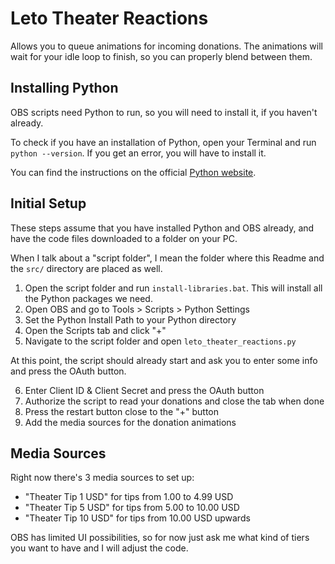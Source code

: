 # Leto Theater Reactions

Allows you to queue animations for incoming donations.
The animations will wait for your idle loop to finish, so you can properly blend between them.

## Installing Python

OBS scripts need Python to run, so you will need to install it, if you haven't already.

To check if you have an installation of Python, open your Terminal and run `python --version`. If you get an error, you will have to install it.

You can find the instructions on the official [Python website](https://www.python.org/downloads/).

## Initial Setup

These steps assume that you have installed Python and OBS already, and have the code files downloaded to a folder on your PC.

When I talk about a "script folder", I mean the folder where this Readme and the `src/` directory are placed as well.

1. Open the script folder and run `install-libraries.bat`. This will install all the Python packages we need.
2. Open OBS and go to Tools > Scripts > Python Settings
3. Set the Python Install Path to your Python directory
4. Open the Scripts tab and click "+"
5. Navigate to the script folder and open `leto_theater_reactions.py`

At this point, the script should already start and ask you to enter some info and press the OAuth button.

6. Enter Client ID & Client Secret and press the OAuth button
7. Authorize the script to read your donations and close the tab when done
8. Press the restart button close to the "+" button
9. Add the media sources for the donation animations

## Media Sources

Right now there's 3 media sources to set up:

- "Theater Tip 1 USD" for tips from 1.00 to 4.99 USD
- "Theater Tip 5 USD" for tips from 5.00 to 10.00 USD
- "Theater Tip 10 USD" for tips from 10.00 USD upwards

OBS has limited UI possibilities, so for now just ask me what kind of tiers you want to have and I will adjust the code.
